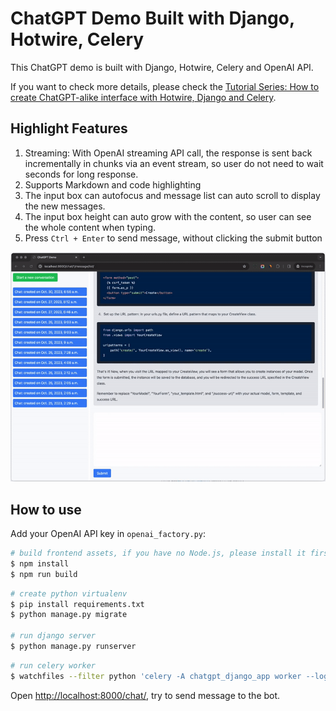 # ChatGPT Demo Built with Django, Hotwire, Celery

This ChatGPT demo is built with Django, Hotwire, Celery and OpenAI API.

If you want to check more details, please check the [Tutorial Series: How to create ChatGPT-alike interface with Hotwire, Django and Celery](https://saashammer.com/blog/creating-chatgpt-interface-with-hotwire-django-celery/).

## Highlight Features

1. Streaming: With OpenAI streaming API call, the response is sent back incrementally in chunks via an event stream, so user do not need to wait seconds for long response.
2. Supports Markdown and code highlighting
4. The input box can autofocus and message list can auto scroll to display the new messages.
5. The input box height can auto grow with the content, so user can see the whole content when typing.
6. Press `Ctrl + Enter` to send message, without clicking the submit button

![demo gif](./example.gif)

## How to use

Add your OpenAI API key in `openai_factory.py`:

```bash
# build frontend assets, if you have no Node.js, please install it first
$ npm install
$ npm run build
```

```bash
# create python virtualenv
$ pip install requirements.txt
$ python manage.py migrate

# run django server
$ python manage.py runserver
```

```bash
# run celery worker
$ watchfiles --filter python 'celery -A chatgpt_django_app worker --loglevel=info'
```

Open [http://localhost:8000/chat/](http://localhost:8000/chat/), try to send message to the bot.
